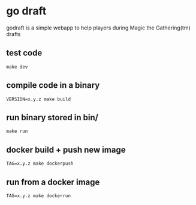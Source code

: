 # go draft

godraft is a simple webapp to help players during Magic the Gathering(tm) drafts

## test code

```
make dev
```

## compile code in a binary

```
VERSION=x.y.z make build
```

## run binary stored in bin/

```
make run
```

## docker build + push new image

```
TAG=x.y.z make dockerpush
```

## run from a docker image

```
TAG=x.y.z make dockerrun
```

